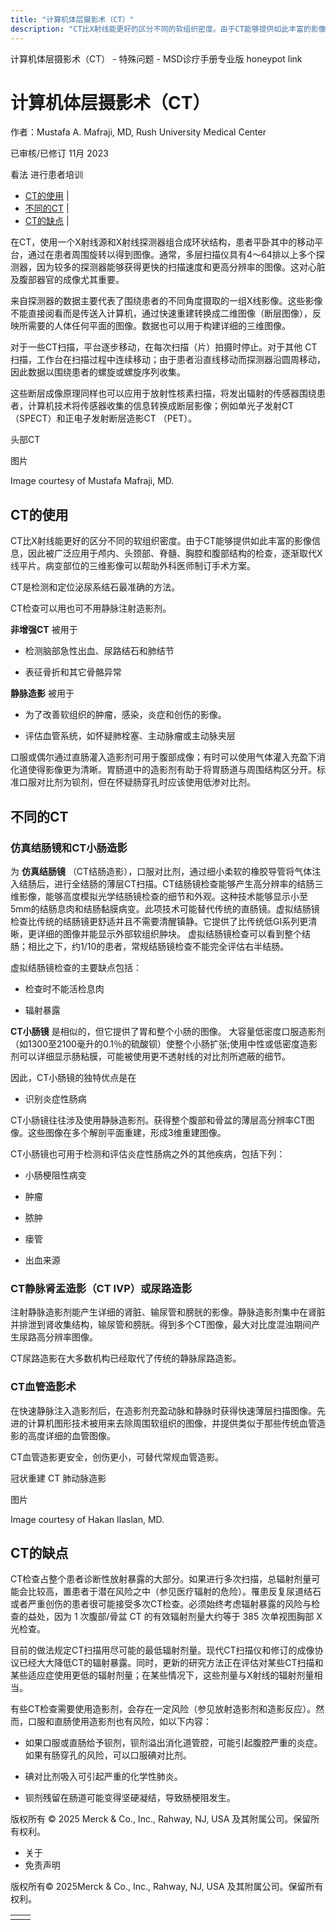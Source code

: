 ```yaml
---
title: "计算机体层摄影术（CT）"
description: "CT比X射线能更好的区分不同的软组织密度。由于CT能够提供如此丰富的影像信息，因此被广泛应用于颅内、头颈部、脊髓、胸腔和腹部结构的检查，逐渐取代X线平片。病变部位的三维影像可以帮助外科医师制订手术方案。"
---
```


﻿计算机体层摄影术（CT） - 特殊问题 - MSD诊疗手册专业版 honeypot link

# 计算机体层摄影术（CT）

作者：Mustafa A. Mafraji, MD, Rush University Medical Center

已审核/已修订 11月 2023

看法 进行患者培训

- [CT的使用](#CT的使用_v1125000_zh) \|
- [不同的CT](#不同的CT_v1125006_zh) \|
- [CT的缺点](#CT的缺点_v1125021_zh) \|

在CT，使用一个X射线源和X射线探测器组合成环状结构，患者平卧其中的移动平台，通过在患者周围旋转以得到图像。通常，多层扫描仪具有4～64排以上多个探测器，因为较多的探测器能够获得更快的扫描速度和更高分辨率的图像。这对心脏及腹部器官的成像尤其重要。

来自探测器的数据主要代表了围绕患者的不同角度摄取的一组X线影像。这些影像不能直接阅看而是传送入计算机，通过快速重建转换成二维图像（断层图像），反映所需要的人体任何平面的图像。数据也可以用于构建详细的三维图像。

对于一些CT扫描，平台逐步移动，在每次扫描（片）拍摄时停止。对于其他 CT 扫描，工作台在扫描过程中连续移动；由于患者沿直线移动而探测器沿圆周移动，因此数据以围绕患者的螺旋或螺旋序列收集。

这些断层成像原理同样也可以应用于放射性核素扫描，将发出辐射的传感器围绕患者，计算机技术将传感器收集的信息转换成断层影像；例如单光子发射CT（SPECT）和正电子发射断层造影CT （PET）。

头部CT



图片

Image courtesy of Mustafa Mafraji, MD.

## CT的使用

CT比X射线能更好的区分不同的软组织密度。由于CT能够提供如此丰富的影像信息，因此被广泛应用于颅内、头颈部、脊髓、胸腔和腹部结构的检查，逐渐取代X线平片。病变部位的三维影像可以帮助外科医师制订手术方案。

CT是检测和定位泌尿系结石最准确的方法。

CT检查可以用也可不用静脉注射造影剂。

**非增强CT** 被用于

- 检测脑部急性出血、尿路结石和肺结节

- 表征骨折和其它骨骼异常


**静脉造影** 被用于

- 为了改善软组织的肿瘤，感染，炎症和创伤的影像。

- 评估血管系统，如怀疑肺栓塞、主动脉瘤或主动脉夹层


口服或偶尔通过直肠灌入造影剂可用于腹部成像；有时可以使用气体灌入充盈下消化道使得影像更为清晰。胃肠道中的造影剂有助于将胃肠道与周围结构区分开。标准口服对比剂为钡剂，但在怀疑肠穿孔时应该使用低渗对比剂。

## 不同的CT

### 仿真结肠镜和CT小肠造影

为 **仿真结肠镜** （CT结肠造影），口服对比剂，通过细小柔软的橡胶导管将气体注入结肠后，进行全结肠的薄层CT扫描。CT结肠镜检查能够产生高分辨率的结肠三维影像，能够高度模拟光学结肠镜检查的细节和外观。这种技术能够显示小至5mm的结肠息肉和结肠黏膜病变。此项技术可能替代传统的直肠镜。虚拟结肠镜检查比传统的结肠镜更舒适并且不需要清醒镇静。它提供了比传统低GI系列更清晰，更详细的图像并能显示外部软组织肿块。 虚拟结肠镜检查可以看到整个结肠；相比之下，约1/10的患者，常规结肠镜检查不能完全评估右半结肠。

虚拟结肠镜检查的主要缺点包括：

- 检查时不能活检息肉

- 辐射暴露


**CT小肠镜** 是相似的，但它提供了胃和整个小肠的图像。 大容量低密度口服造影剂（如1300至2100毫升的0.1％的硫酸钡）使整个小肠扩张;使用中性或低密度造影剂可以详细显示肠粘膜，可能被使用更不透射线的对比剂所遮蔽的细节。

因此，CT小肠镜的独特优点是在

- 识别炎症性肠病


CT小肠镜往往涉及使用静脉造影剂。获得整个腹部和骨盆的薄层高分辨率CT图像。这些图像在多个解剖平面重建，形成3维重建图像。

CT小肠镜也可用于检测和评估炎症性肠病之外的其他疾病，包括下列：

- 小肠梗阻性病变

- 肿瘤

- 脓肿

- 瘘管

- 出血来源


### CT静脉肾盂造影（CT IVP）或尿路造影

注射静脉造影剂能产生详细的肾脏、输尿管和膀胱的影像。静脉造影剂集中在肾脏并排泄到肾收集结构，输尿管和膀胱。得到多个CT图像，最大对比度混浊期间产生尿路高分辨率图像。

CT尿路造影在大多数机构已经取代了传统的静脉尿路造影。

### CT血管造影术

在快速静脉注入造影剂后，在造影剂充盈动脉和静脉时获得快速薄层扫描图像。先进的计算机图形技术被用来去除周围软组织的图像，并提供类似于那些传统血管造影的高度详细的血管图像。

CT血管造影更安全，创伤更小，可替代常规血管造影。

冠状重建 CT 肺动脉造影



图片

Image courtesy of Hakan Ilaslan, MD.

## CT的缺点

CT检查占整个患者诊断性放射暴露的大部分。如果进行多次扫描，总辐射剂量可能会比较高，置患者于潜在风险之中（参见医疗辐射的危险）。罹患反复尿道结石或者严重创伤的患者很可能接受多次CT检查。必须始终考虑辐射暴露的风险与检查的益处，因为 1 次腹部/骨盆 CT 的有效辐射剂量大约等于 385 次单视图胸部 X 光检查。

目前的做法规定CT扫描用尽可能的最低辐射剂量。现代CT扫描仪和修订的成像协议已经大大降低CT的辐射暴露。同时，更新的研究方法正在评估对某些CT扫描和某些适应症使用更低的辐射剂量；在某些情况下，这些剂量与X射线的辐射剂量相当。

有些CT检查需要使用造影剂，会存在一定风险（参见放射造影剂和造影反应）。然而，口服和直肠使用造影剂也有风险，如以下内容：

- 如果口服或直肠给予钡剂，钡剂溢出消化道管腔，可能引起腹腔严重的炎症。如果有肠穿孔的风险，可以口服碘对比剂。

- 碘对比剂吸入可引起严重的化学性肺炎。

- 钡剂残留在肠道可能变得坚硬凝结，导致肠梗阻发生。




版权所有 © 2025
Merck & Co., Inc., Rahway, NJ, USA 及其附属公司。保留所有权利。

- 关于
- 免责声明

版权所有© 2025Merck & Co., Inc., Rahway, NJ, USA 及其附属公司。保留所有权利。

|     |     |
| --- | --- |
|  |  |